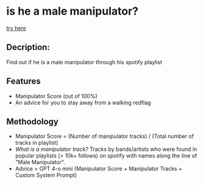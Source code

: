<h1>is he a male manipulator?</h1>

<a href="https://malemanipulator.vercel.app/">try here</a>

<h2>Decription:</h2>
<p>Find out if he is a male manipulator through his spotify playlist</p>

<h2>Features</h2>
<ul>
  <li>Manipulator Score (out of 100%)</li>
  <li>An advice for you to stay away from a walking redflag</li>
</ul>

<h2>Methodology</h2>
<ul>
  <li>Manipulator Score = (Number of manipulator tracks) / (Total number of tracks in playlist)</li>
  <li><i>What is a manipulator track? </i>Tracks by bands/artists who were found in popular playlists (> 10k+ follows) on spotify with names along the line of "Male Manipulator".</li>
  <li>Advice = GPT 4-o mini (Manipulator Score + Manipulator Tracks + Custom System Prompt)</li>
</ul>

